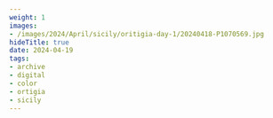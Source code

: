 ```yaml
---
weight: 1
images:
- /images/2024/April/sicily/oritigia-day-1/20240418-P1070569.jpg
hideTitle: true
date: 2024-04-19
tags:
- archive
- digital
- color
- ortigia
- sicily
---
```


